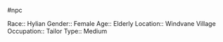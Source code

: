 #npc 

Race:: Hylian
Gender:: Female
Age:: Elderly
Location:: Windvane Village
Occupation:: Tailor
Type:: Medium
